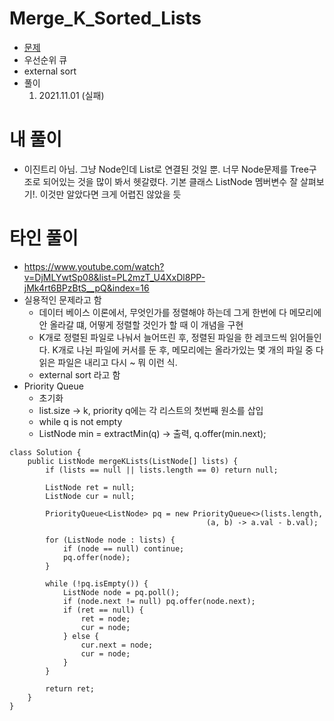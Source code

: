 # Merge_K_Sorted_Lists
- [문제](https://leetcode.com/problems/merge-k-sorted-lists/description/)
- 우선순위 큐
- external sort
- 풀이
    1. 2021.11.01 (실패)

# 내 풀이
- 이진트리 아님. 그냥 Node인데 List로 연결된 것일 뿐. 너무 Node문제를 Tree구조로 되어있는 것을 많이 봐서 헷갈렸다. 기본 클래스 ListNode 멤버변수 잘 살펴보기!. 이것만 알았다면 크게 어렵진 않았을 듯


# 타인 풀이
- https://www.youtube.com/watch?v=DjMLYwtSp08&list=PL2mzT_U4XxDl8PP-jMk4rt6BPzBtS__pQ&index=16
- 실용적인 문제라고 함
    - 데이터 베이스 이론에서, 무엇인가를 정렬해야 하는데 그게 한번에 다 메모리에 안 올라갈 떄, 어떻게 정렬할 것인가 할 때 이 개념을 구현
    - K개로 정렬된 파일로 나눠서 늘어뜨린 후, 정렬된 파일을 한 레코드씩 읽어들인다. K개로 나뉜 파일에 커서를 둔 후, 메모리에는 올라가있는 몇 개의 파일 중 다 읽은 파일은 내리고 다시 ~ 뭐 이런 식.
    - external sort 라고 함
- Priority Queue
    - 초기화
    - list.size -> k, priority q에는 각 리스트의 첫번째 원소를 삽입
    - while q is not empty
    - ListNode min = extractMin(q) -> 출력, q.offer(min.next);

```
class Solution {
    public ListNode mergeKLists(ListNode[] lists) {
        if (lists == null || lists.length == 0) return null;
        
        ListNode ret = null;
        ListNode cur = null;
        
        PriorityQueue<ListNode> pq = new PriorityQueue<>(lists.length,
                                            (a, b) -> a.val - b.val);
        
        for (ListNode node : lists) {
            if (node == null) continue;
            pq.offer(node);
        }
        
        while (!pq.isEmpty()) {
            ListNode node = pq.poll();
            if (node.next != null) pq.offer(node.next);
            if (ret == null) {
                ret = node;
                cur = node;
            } else {
                cur.next = node;
                cur = node;
            }
        }
        
        return ret;
    }
}
```